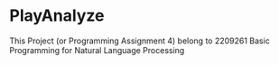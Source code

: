 # PlayAnalyze
This Project (or Programming Assignment 4) belong to 2209261 Basic Programming for Natural Language Processing
